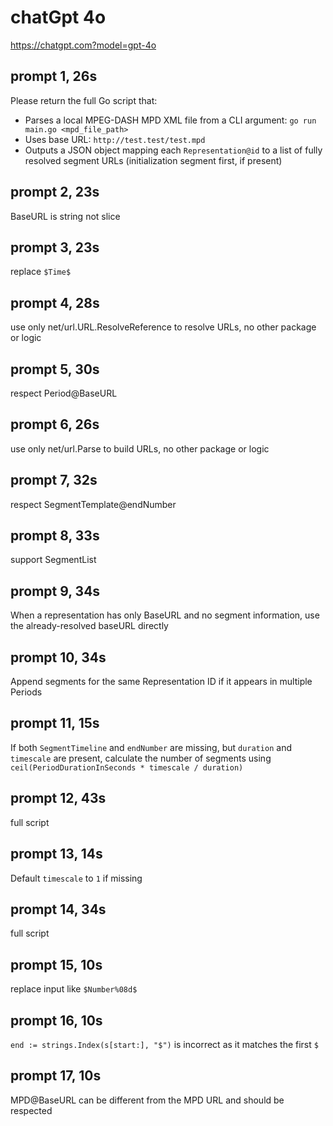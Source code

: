 # chatGpt 4o

https://chatgpt.com?model=gpt-4o

## prompt 1, 26s

Please return the full Go script that:

- Parses a local MPEG-DASH MPD XML file from a CLI argument: `go run main.go <mpd_file_path>`
- Uses base URL: `http://test.test/test.mpd`
- Outputs a JSON object mapping each `Representation@id` to a list of fully resolved segment URLs (initialization segment first, if present)

## prompt 2, 23s

BaseURL is string not slice

## prompt 3, 23s

replace `$Time$`

## prompt 4, 28s

use only net/url.URL.ResolveReference to resolve URLs, no other package or logic

## prompt 5, 30s

respect Period@BaseURL

## prompt 6, 26s

use only net/url.Parse to build URLs, no other package or logic

## prompt 7, 32s

respect SegmentTemplate@endNumber

## prompt 8, 33s

support SegmentList

## prompt 9, 34s

When a representation has only BaseURL and no segment information, use the
already-resolved baseURL directly

## prompt 10, 34s

Append segments for the same Representation ID if it appears in multiple
Periods

## prompt 11, 15s

If both `SegmentTimeline` and `endNumber` are missing, but `duration` and
`timescale` are present, calculate the number of segments using
`ceil(PeriodDurationInSeconds * timescale / duration)`

## prompt 12, 43s

full script

## prompt 13, 14s

Default `timescale` to `1` if missing

## prompt 14, 34s

full script

## prompt 15, 10s

replace input like `$Number%08d$`

## prompt 16, 10s

`end := strings.Index(s[start:], "$")` is incorrect as it matches the first `$`

## prompt 17, 10s

MPD@BaseURL can be different from the MPD URL and should be respected
